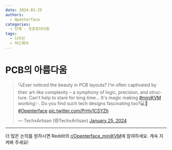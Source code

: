 ```yaml
---
date: 2024-01-25
authors:
  - Openterface
categories:
  - 단계 - 프로토타이핑
tags:
  - 디자인
  - 하드웨어
---
```


# PCB의 아름다움

<blockquote class="twitter-tweet"><p lang="en" dir="ltr">🔍Ever noticed the beauty in PCB layouts? I&#39;m often captivated by their art-like complexity – a symphony of logic, precision, and structure. Can&#39;t help to stare for long time... It&#39;s magic making <a href="https://twitter.com/hashtag/miniKVM?src=hash&amp;ref_src=twsrc%5Etfw">#miniKVM</a> working✨. Do you find such tech designs fascinating too?💻🔧 <a href="https://twitter.com/hashtag/Openterface?src=hash&amp;ref_src=twsrc%5Etfw">#Openterface</a> <a href="https://t.co/PrHv1CSYZh">pic.twitter.com/PrHv1CSYZh</a></p>&mdash; TechxArtisan (@TechxArtisan) <a href="https://twitter.com/TechxArtisan/status/1750325082038407570?ref_src=twsrc%5Etfw">January 25, 2024</a></blockquote> <script async src="https://platform.twitter.com/widgets.js" charset="utf-8"></script>

<!-- more -->

--------

더 많은 논의를 원하시면 Reddit의 [r/Openterface_miniKVM](https://www.reddit.com/r/Openterface_miniKVM/)에 참여하세요. 계속 지켜봐 주세요!